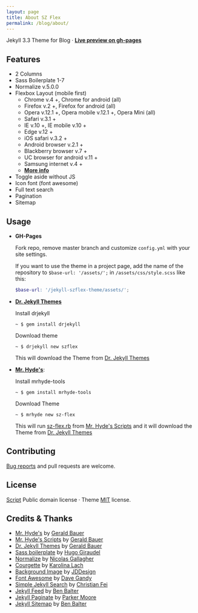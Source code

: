 ```yaml
---
layout: page
title: About SZ Flex
permalink: /blog/about/
---
```


Jekyll 3.3 Theme for Blog · [**Live preview on gh-pages**](https://startzerognu.github.io/jekyll-szflex-theme/)

## Features

* 2 Columns
* Sass Boilerplate 1-7
* Normalize v.5.0.0
* Flexbox Layout (mobile first)
  * Chrome v.4 +, Chrome for android (all)
  * Firefox v.2 +, Firefox for android (all)
  * Opera v.12.1 +, Opera mobile v.12.1 +, Opera Mini (all)
  * Safari v.3.1 +
  * IE v.10 +, IE mobile v.10 +
  * Edge v.12 +
  * iOS safari v.3.2 +
  * Android browser v.2.1 +
  * Blackberry browser v.7 +
  * UC browser for android v.11 +
  * Samsung internet v.4 +
  * [**More info**][caniuse]
* Toggle aside without JS
* Icon font (font awesome)
* Full text search
* Pagination
* Sitemap

## Usage

* **GH-Pages**

  Fork repo, remove master branch and customize `config.yml` with your site settings.

  If you want to use the theme in a project page, add the name of the repository to
  `$base-url: '/assets/';` in `/assets/css/style.scss` like this:

  ```scss
  $base-url: '/jekyll-szflex-theme/assets/';
  ```

* **[Dr. Jekyll Themes][drjekyllthemes]**

  Install drjekyll

  ```
  ~ $ gem install drjekyll
  ```
  Download theme

  ```
  ~ $ drjekyll new szflex
  ```

  This will download the Theme from [Dr. Jekyll Themes][drjekyllthemes]

* **[Mr. Hyde's][hyde]**:

  Install mrhyde-tools

  ```
  ~ $ gem install mrhyde-tools
  ```

  Download Theme

  ```
  ~ $ mrhyde new sz-flex
  ```

  This will run [sz-flex.rb][script] from [Mr. Hyde's Scripts][hydescripts] and
  it will download the Theme from [Dr. Jekyll Themes][drjekyllthemes]

## Contributing

[Bug reports][issues] and pull requests are welcome.

## License

[Script][script] Public domain license · Theme [MIT][mit] license.

## Credits & Thanks

* [Mr. Hyde's][hyde] by [Gerald Bauer][geraldb]
* [Mr. Hyde's Scripts][hydescripts] by [Gerald Bauer][geraldb]
* [Dr. Jekyll Themes][drjekyllthemes] by [Gerald Bauer][geraldb]
* [Sass boilerplate][sass-boilerplate] by [Hugo Giraudel][hugogiraudel]
* [Normalize][normalize] by [Nicolas Gallagher][necolas]
* [Courgette][courgette] by [Karolina Lach][karolinalach]
* [Background Image][image] by [JDDesign][jddesign]
* [Font Awesome][font-awesome] by [Dave Gandy][dave-gandy]
* [Simple Jekyll Search][search] by [Christian Fei][christian-fei]
* [Jekyll Feed][feed] by [Ben Balter][ben-balter]
* [Jekyll Paginate][paginate] by [Parker Moore][parker-moore]
* [Jekyll Sitemap][sitemap] by [Ben Balter][ben-balter]

[caniuse]: http://caniuse.com/#feat=flexbox
[hyde]: https://github.com/mrhydescripts
[hydescripts]: https://github.com/mrhydescripts/scripts
[script]: https://github.com/mrhydescripts/scripts/blob/master/sz-flex.rb
[drjekyllthemes]: https://github.com/drjekyllthemes
[geraldb]: https://github.com/geraldb
[sass-boilerplate]: https://github.com/HugoGiraudel/sass-boilerplate
[hugogiraudel]: https://github.com/HugoGiraudel
[normalize]: https://github.com/necolas/normalize.css
[necolas]: https://github.com/necolas
[courgette]: https://fonts.google.com/specimen/Courgette
[karolinalach]: https://plus.google.com/+KarolinaLach
[image]: https://pixabay.com/en/background-polygon-purple-violet-1409025/
[jddesign]: https://pixabay.com/en/users/JDDesign-2595351/
[issues]: https://github.com/StartZeroGnu/jekyll-szflex-theme/issues
[mit]: https://opensource.org/licenses/MIT
[search]: https://github.com/christian-fei/Simple-Jekyll-Search
[christian-fei]: https://github.com/christian-fei
[font-awesome]: http://fontawesome.io/
[dave-gandy]: https://github.com/davegandy
[feed]: https://github.com/jekyll/jekyll-feed
[paginate]: https://github.com/jekyll/jekyll-paginate
[sitemap]: https://github.com/jekyll/jekyll-sitemap
[ben-balter]: https://github.com/benbalter
[parker-moore]: https://github.com/parkr
